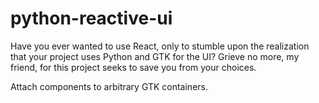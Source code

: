 # python-reactive-ui

Have you ever wanted to use React, only to stumble upon the realization that
your project uses Python and GTK for the UI? Grieve no more, my friend, for this
project seeks to save you from your choices.

Attach components to arbitrary GTK containers.
